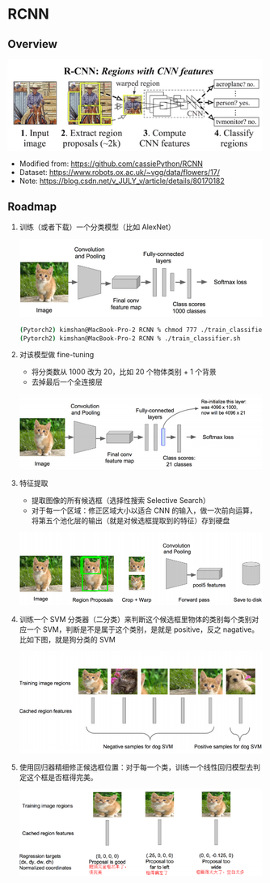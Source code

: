 # RCNN

## Overview

![feature](./assets/overview.jpg)

- Modified from: https://github.com/cassiePython/RCNN
- Dataset: https://www.robots.ox.ac.uk/~vgg/data/flowers/17/
- Note: https://blog.csdn.net/v_JULY_v/article/details/80170182

## Roadmap

1. 训练（或者下载）一个分类模型（比如 AlexNet）

   ![claasify](./assets/step1.jpg)

   ```bash
   (Pytorch2) kimshan@MacBook-Pro-2 RCNN % chmod 777 ./train_classifier.sh
   (Pytorch2) kimshan@MacBook-Pro-2 RCNN % ./train_classifier.sh
   ```

2. 对该模型做 fine-tuning

   - 将分类数从 1000 改为 20，比如 20 个物体类别 + 1 个背景
   - 去掉最后一个全连接层

   ![fine-tuning](./assets/step2.jpg)

3. 特征提取

   - 提取图像的所有候选框（选择性搜索 Selective Search）
   - 对于每一个区域：修正区域大小以适合 CNN 的输入，做一次前向运算，将第五个池化层的输出（就是对候选框提取到的特征）存到硬盘

   ![feature](./assets/step3.jpg)

4. 训练一个 SVM 分类器（二分类）来判断这个候选框里物体的类别每个类别对应一个 SVM，判断是不是属于这个类别，是就是 positive，反之 nagative。比如下图，就是狗分类的 SVM

   ![SVM](./assets/step4.png)

5. 使用回归器精细修正候选框位置：对于每一个类，训练一个线性回归模型去判定这个框是否框得完美。

   ![modify](./assets/step5.png)
